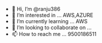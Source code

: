 - 👋 Hi, I’m @ranju386
- 👀 I’m interested in ... AWS,AZURE
- 🌱 I’m currently learning ... AWS
- 💞️ I’m looking to collaborate on ...
- 📫 How to reach me ... 9500186511

<!---
ranju386/ranju386 is a ✨ special ✨ repository because its `README.md` (this file) appears on your GitHub profile.
You can click the Preview link to take a look at your changes.
--->

